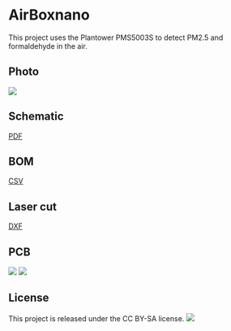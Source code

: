 AirBoxnano
============
This project uses the Plantower PMS5003S to detect PM2.5 and formaldehyde in the air.

Photo
------------
![](https://github.com/szdiy/AirBoxnano/raw/master/images/v5.jng)

Schematic
------------
[PDF][schem]

BOM
------------
[CSV][bom]

Laser cut
------------
[DXF][lc]

PCB
------------
![](https://github.com/szdiy/AirBoxnano/raw/master/images/v5f.png)
![](https://github.com/szdiy/AirBoxnano/raw/master/images/v5b.png)

License
------------
This project is released under the CC BY-SA license.
![](https://licensebuttons.net/l/by-sa/3.0/88x31.png)

[schem]:https://github.com/danfei/AirBoxnano/raw/master/hardware/AirBoxnano.pdf
[bom]:https://github.com/danfei/AirBoxnano/blob/master/manufacturing/AirBoxnano_bom.csv
[lc]:https://github.com/danfei/AirBoxnano/blob/master/manufacturing/airboxnano.dxf
